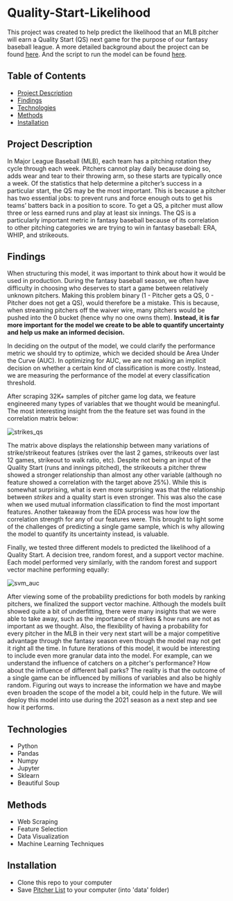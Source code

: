 # Quality-Start-Likelihood

This project was created to help predict the likelihood that an MLB pitcher will earn a Quality Start (QS) next game for the purpose of our fantasy baseball league. A more detailed background about the project can be found [here](https://github.com/kumarsingaram3/Quality-Start-Likelihood/blob/main/QS%20Likelihood%20Background.docx). And the script to run the model can be found [here](https://github.com/kumarsingaram3/Quality-Start-Classifier/blob/main/qs_classifier.ipynb).

## Table of Contents

- [Project Description](#project-description)
- [Findings](#findings)
- [Technologies](#technologies)
- [Methods](#methods)
- [Installation](#installation)

## Project Description

In Major League Baseball (MLB), each team has a pitching rotation they cycle through each week. Pitchers cannot play daily because doing so, adds wear and tear to their throwing arm, so these starts are typically once a week. Of the statistics that help determine a pitcher’s success in a particular start, the QS may be the most important. This is because a pitcher has two essential jobs: to prevent runs and force enough outs to get his teams’ batters back in a position to score. To get a QS, a pitcher must allow three or less earned runs and play at least six innings. The QS is a particularly important metric in fantasy baseball because of its correlation to other pitching categories we are trying to win in fantasy baseball: ERA, WHIP, and strikeouts.

## Findings

When structuring this model, it was important to think about how it would be used in production. During the fantasy baseball season, we often have difficulty in choosing who deserves to start a game between relatively unknown pitchers. Making this problem binary (1 - Pitcher gets a QS, 0 - Pitcher does not get a QS), would therefore be a mistake. This is because, when streaming pitchers off the waiver wire, many pitchers would be pushed into the 0 bucket (hence why no one owns them). **Instead, it is far more important for the model we create to be able to quantify uncertainty and help us make an informed decision.** 

In deciding on the output of the model, we could clarify the performance metric we should try to optimize, which we decided should be Area Under the Curve (AUC). In optimizing for AUC, we are not making an implicit decision on whether a certain kind of classification is more costly. Instead, we are measuring the performance of the model at every classification threshold.

After scraping 32K+ samples of pitcher game log data, we feature engineered many types of variables that we thought would be meaningful. The most interesting insight from the the feature set was found in the correlation matrix below:

![strikes_qs](https://user-images.githubusercontent.com/75543007/106826315-aff09e00-6654-11eb-9ad7-be9355b18ad8.PNG)

The matrix above displays the relationship between many variations of strike/strikeout features (strikes over the last 2 games, strikeouts over last 12 games, strikeout to walk ratio, etc). Despite not being an input of the Quality Start (runs and innings pitched), the strikeouts a pitcher threw showed a stronger relationship than almost any other variable (although no feature showed a correlation with the target above 25%). While this is somewhat surprising, what is even more surprising was that the relationship between *strikes* and a quality start is even stronger. This was also the case when we used mutual information classification to find the most important features. Another takeaway from the EDA process was how low the correlation strength for any of our features were. This brought to light some of the challenges of predicting a single game sample, which is why allowing the model to quantify its uncertainty instead, is valuable. 

Finally, we tested three different models to predicted the likelihood of a Quality Start. A decision tree, random forest, and a support vector machine. Each model performed very similarly, with the random forest and support vector machine performing equally:

![svm_auc](https://user-images.githubusercontent.com/75543007/106827022-0f9b7900-6656-11eb-8443-f0c42cb63348.PNG)

After viewing some of the probability predictions for both models by ranking pitchers, we finalized the support vector machine. Although the models built showed quite a bit of underfitting, there were many insights that we were able to take away, such as the importance of strikes & how runs are not as important as we thought. Also, the flexibility of having a probability for every pitcher in the MLB in their very next start will be a major competitive advantage through the fantasy season even though the model may not get it right all the time. In future iterations of this model, it would be interesting to include even more granular data into the model. For example, can we understand the influence of catchers on a pitcher's performance? How about the influence of different ball parks? The reality is that the outcome of a single game can be influenced by millions of variables and also be highly random. Figuring out ways to increase the information we have and maybe even broaden the scope of the model a bit, could help in the future. We will deploy this model into use during the 2021 season as a next step and see how it performs. 

## Technologies

* Python
* Pandas
* Numpy
* Jupyter
* Sklearn
* Beautiful Soup

## Methods

* Web Scraping
* Feature Selection
* Data Visualization
* Machine Learning Techniques

## Installation

* Clone this repo to your computer
* Save [Pitcher List](https://github.com/kumarsingaram3/Quality-Start-Classifier/blob/main/pitcher_list.xlsx) to your computer (into 'data' folder)



